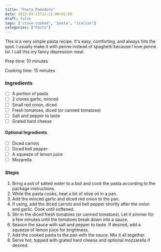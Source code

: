 ```yaml
---
title: "Pasta Pomodoro"
date: 2023-03-23T22:22:00+01:00
draft: false
tags: ["stove-cooked", "pasta", "italian"]
categories: ["Pasta"]
---
```


This is a very simple pasta recipe. It's easy, comforting, and always hits the spot. I usually make it with penne instead of spaghetti because I love penne lol. I call this my fancy depression meal.

<div class="recipe" id="recipe">
Prep time: 10 minutes

Cooking time: 15 minutes

### Ingredients
- [ ] A portion of pasta
- [ ] 2 cloves garlic, minced
- [ ] Small red onion, diced
- [ ] Fresh tomatoes, diced (or canned tomatoes)
- [ ] Salt and pepper to taste
- [ ] Grated hard cheese

#### Optional Ingredients
- [ ] Diced carrots
- [ ] Diced bell pepper
- [ ] A squeeze of lemon juice
- [ ] Mozarella

### Steps
1. Bring a pot of salted water to a boil and cook the pasta according to the package instructions.
2. While the pasta cooks, heat a bit of olive oil in a pan.
3. Add the minced garlic and diced red onion to the pan.
4. If using, add the diced carrots and bell pepper shortly after the onion and garlic. Cook until softened.
5. Stir in the diced fresh tomatoes (or canned tomatoes). Let it simmer for a few minutes until the tomatoes break down into a sauce.
6. Season the sauce with salt and pepper to taste. If desired, add a squeeze of lemon juice for brightness.
7. Add the cooked pasta to the pan with the sauce. Mix it all together.
8. Serve hot, topped with grated hard cheese and optional mozzarella if desired.

</div>
